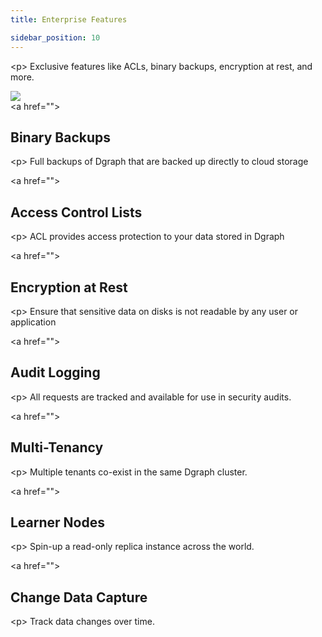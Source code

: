 ```yaml
---
title: Enterprise Features

sidebar_position: 10
---
```


<div class="landing">
  <div class="hero">
    &lt;p&gt;
      Exclusive features like ACLs, binary backups, encryption at rest, and more.
    </p>
    <img class="hero-deco" src="/images/hero-deco_403x160.png" />
  </div>
  <div class="item">
    <div class="icon"><i class="lni lni-download" aria-hidden="true"></i></div>
    &lt;a  href="">
      <h2>Binary Backups</h2>
      &lt;p&gt;
        Full backups of Dgraph that are backed up directly to cloud storage
      </p>
    </a>
  </div>
  <div class="item">
    <div class="icon"><i class="lni lni-control-panel" aria-hidden="true"></i></div>
    &lt;a href="">
      <h2>Access Control Lists</h2>
      &lt;p&gt;
        ACL provides access protection to your data stored in Dgraph
      </p>
    </a>
  </div>
  <div class="item">
    <div class="icon"><i class="lni lni-lock-alt" aria-hidden="true"></i></div>
    &lt;a href="">
      <h2>Encryption at Rest</h2>
      &lt;p&gt;
        Ensure that sensitive data on disks is not readable by any user or application
      </p>
    </a>
  </div>
  <div class="item">
    <div class="icon"><i class="lni lni-keyword-research" aria-hidden="true"></i></div>
    &lt;a  href="">
      <h2>Audit Logging</h2>
      &lt;p&gt;
        All requests are tracked and available for use in security audits.
      </p>
    </a>
  </div>
    <div class="item">
    <div class="icon"><i class="lni lni-network" aria-hidden="true"></i></div>
    &lt;a  href="">
      <h2>Multi-Tenancy</h2>
      &lt;p&gt;
        Multiple tenants co-exist in the same Dgraph cluster.
      </p>
    </a>
  </div>
    <div class="item">
    <div class="icon"><i class="lni lni-files" aria-hidden="true"></i></div>
    &lt;a  href="">
      <h2>Learner Nodes</h2>
      &lt;p&gt;
        Spin-up a read-only replica instance across the world.
      </p>
    </a>
  </div>
    <div class="item">
    <div class="icon"><i class="lni lni-cog" aria-hidden="true"></i></div>
    &lt;a  href="">
      <h2>Change Data Capture</h2>
      &lt;p&gt;
        Track data changes over time.
      </p>
    </a>
  </div>  


</div>

<style>
  ul.contents 
  }
</style>
